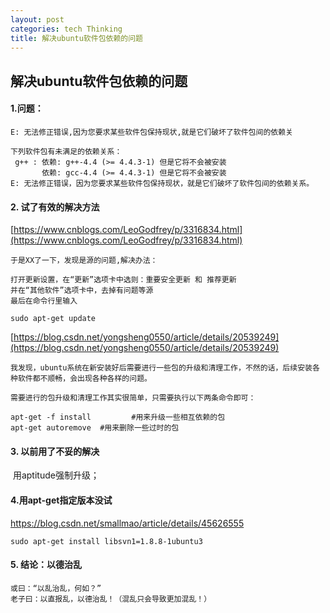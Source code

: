 ```yaml
---
layout: post
categories: tech Thinking
title: 解决ubuntu软件包依赖的问题
---
```

## 解决ubuntu软件包依赖的问题

#### 1.问题：

```
E: 无法修正错误,因为您要求某些软件包保持现状,就是它们破坏了软件包间的依赖关
```

```shell
下列软件包有未满足的依赖关系：
 g++ : 依赖: g++-4.4 (>= 4.4.3-1) 但是它将不会被安装
       依赖: gcc-4.4 (>= 4.4.3-1) 但是它将不会被安装
E: 无法修正错误，因为您要求某些软件包保持现状，就是它们破坏了软件包间的依赖关系。
```

#### 2. 试了有效的解决方法
[https://www.cnblogs.com/LeoGodfrey/p/3316834.html](https://www.cnblogs.com/LeoGodfrey/p/3316834.html)


```shell
于是XX了一下，发现是源的问题,解决办法：

打开更新设置，在“更新”选项卡中选则：重要安全更新 和 推荐更新
并在“其他软件”选项卡中，去掉有问题等源
最后在命令行里输入

sudo apt-get update
```
[https://blog.csdn.net/yongsheng0550/article/details/20539249](https://blog.csdn.net/yongsheng0550/article/details/20539249)

```shell
我发现，ubuntu系统在新安装好后需要进行一些包的升级和清理工作，不然的话，后续安装各种软件都不顺畅，会出现各种各样的问题。

需要进行的包升级和清理工作其实很简单，只需要执行以下两条命令即可：
```
```shell
apt-get -f install         #用来升级一些相互依赖的包
apt-get autoremove  #用来删除一些过时的包
```


#### 3. 以前用了不妥的解决

​	用aptitude强制升级； 

#### 4.用apt-get指定版本没试

https://blog.csdn.net/smallmao/article/details/45626555

```shell
sudo apt-get install libsvn1=1.8.8-1ubuntu3
```



#### 5. 结论：以德治乱

```shell
或曰：“以乱治乱，何如？”
老子曰：以直报乱，以德治乱！（混乱只会导致更加混乱！）
```

